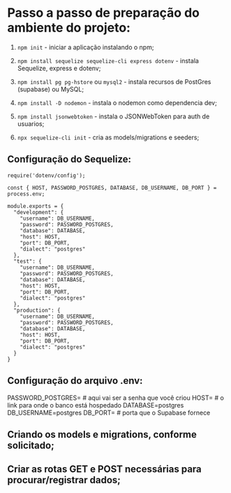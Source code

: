 # Passo a passo de preparação do ambiente do projeto:

1. `npm init` - iniciar a aplicação instalando o npm;

2. `npm install sequelize sequelize-cli express dotenv` - instala Sequelize, express e dotenv;

3. `npm install pg pg-hstore` ou `mysql2` - instala recursos de PostGres (supabase) ou MySQL;

4. `npm install -D nodemon` - instala o nodemon como dependencia dev;

5. `npm install jsonwebtoken` - instala o JSONWebToken para auth de usuarios;

6. `npx sequelize-cli init` - cria as models/migrations e seeders;

## Configuração do Sequelize:

<!-- OBS: alterar arquivo models/index.js para procurar o config.js -->
<!-- config/config.js -->
```
require('dotenv/config');

const { HOST, PASSWORD_POSTGRES, DATABASE, DB_USERNAME, DB_PORT } = process.env;

module.exports = {
  "development": {
    "username": DB_USERNAME,
    "password": PASSWORD_POSTGRES,
    "database": DATABASE,
    "host": HOST,
    "port": DB_PORT,
    "dialect": "postgres"
  },
  "test": {
    "username": DB_USERNAME,
    "password": PASSWORD_POSTGRES,
    "database": DATABASE,
    "host": HOST,
    "port": DB_PORT,
    "dialect": "postgres"
  },
  "production": {
    "username": DB_USERNAME,
    "password": PASSWORD_POSTGRES,
    "database": DATABASE,
    "host": HOST,
    "port": DB_PORT,
    "dialect": "postgres"
  }
}
```
<!-- config/config.js -->

## Configuração do arquivo .env:

PASSWORD_POSTGRES= # aqui vai ser a senha que você criou
HOST= # o link para onde o banco está hospedado
DATABASE=postgres
DB_USERNAME=postgres
DB_PORT= # porta que o Supabase fornece

## Criando os models e migrations, conforme solicitado;

## Criar as rotas GET e POST necessárias para procurar/registrar dados;